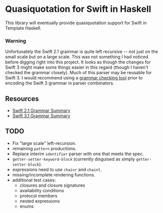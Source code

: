 Quasiquotation for Swift in Haskell
===================================

This library will eventually provide quasiquotation support for Swift in
Template Haskell.

### Warning
Unfortunately the Swift 2.1 grammar is quite left recursive -- not just on the
small scale but on a large scale. This was not something I had noticed before
digging right into this project. It looks as though the changes for Swift 3
might make some things easier in this regard (though I haven't checked the
grammar closely). Much of this parser may be reusable for Swift 3. I would
recommend using a [grammar checking tool](http://smlweb.cpsc.ucalgary.ca/start.html)
prior to encoding the Swift 3 grammar in parser combinators.


Resources
---------

- [Swift 2.1 Grammar Summary](https://developer.apple.com/library/ios/documentation/Swift/Conceptual/Swift_Programming_Language/zzSummaryOfTheGrammar.html)
- [Swift 3.1 Grammar Summary](https://developer.apple.com/library/prerelease/content/documentation/Swift/Conceptual/Swift_Programming_Language/zzSummaryOfTheGrammar.html)


TODO
----

- Fix "large scale" left-recursion.
- remaining `pattern` productions.
- Replace interim `identifier` parser with one that meets the spec.
- `getter-setter-keyword-block` (currently disguised as simply `getter-setter-block`).
- expressions need to use `chainr` and `chainl`.
- missing/incomplete rendering functions.
- additional test cases:
  - closures and closure signatures
  - availability conditions
  - protocol members
  - nested expressions
  - enums
